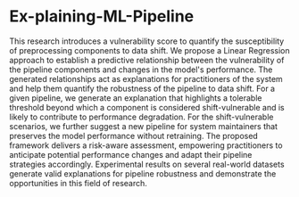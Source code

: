 # Ex-plaining-ML-Pipeline

This research introduces a vulnerability score to quantify the susceptibility of preprocessing components to data shift. We propose a Linear Regression approach to establish a predictive relationship between the vulnerability of the pipeline components and changes in the model's performance. The generated relationships act as explanations for practitioners of the system and help them quantify the robustness of the pipeline to data shift. For a given pipeline, we generate an explanation that highlights a tolerable threshold beyond which a component is considered shift-vulnerable and is likely to contribute to performance degradation. For the shift-vulnerable scenarios, we further suggest a new pipeline for system maintainers that preserves the model performance without retraining. The proposed framework delivers a risk-aware assessment, empowering practitioners to anticipate potential performance changes and adapt their pipeline strategies accordingly. Experimental results on several real-world datasets generate valid explanations for pipeline robustness and demonstrate the opportunities in this field of research.
